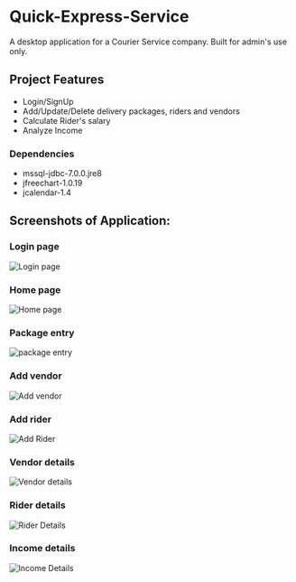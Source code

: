 # Quick-Express-Service
A desktop application for a Courier Service company. Built for admin's use only.

## Project Features
- Login/SignUp
- Add/Update/Delete delivery packages, riders and vendors
- Calculate Rider's salary
- Analyze Income

### Dependencies
- mssql-jdbc-7.0.0.jre8
- jfreechart-1.0.19
- jcalendar-1.4

## Screenshots of Application:

### Login page

![Login page](https://user-images.githubusercontent.com/50339759/70926990-f39ed780-204f-11ea-8746-747b5ee40888.jpg)

### Home page

![Home page](https://user-images.githubusercontent.com/50339759/70927735-5fce0b00-2051-11ea-96ca-82c063b0a27d.jpg)

### Package entry

![package entry](https://user-images.githubusercontent.com/50339759/70927788-7bd1ac80-2051-11ea-9741-dd803cc7fe30.jpg)

### Add vendor

![Add vendor](https://user-images.githubusercontent.com/50339759/70927931-bc312a80-2051-11ea-8683-f8f291ec1793.jpg)

### Add rider

![Add Rider](https://user-images.githubusercontent.com/50339759/70927940-c2270b80-2051-11ea-9748-b40febe51c58.jpg)

### Vendor details

![Vendor details](https://user-images.githubusercontent.com/50339759/70927948-c6ebbf80-2051-11ea-9ad8-895bc1caca92.jpg)

### Rider details

![Rider Details](https://user-images.githubusercontent.com/50339759/70927974-cfdc9100-2051-11ea-8e92-66305d85946c.jpg)

### Income details

![Income Details](https://user-images.githubusercontent.com/50339759/70927988-d7039f00-2051-11ea-9b9f-32a32897912a.jpg)





